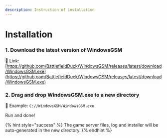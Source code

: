 ```yaml
---
description: Instruction of installation
---
```


# Installation

### 1. Download the latest version of WindowsGSM

🔻 Link: [https://github.com/BattlefieldDuck/WindowsGSM/releases/latest/download/WindowsGSM.exe](https://github.com/BattlefieldDuck/WindowsGSM/releases/latest/download/WindowsGSM.exe)

### 2. Drag and drop WindowsGSM.exe to a new directory

🔻 Example: `C://WindowsGSM/WindowsGSM.exe`

Run and done! 

{% hint style="success" %}
The game server files, log and installer will be auto-generated in the new directory.
{% endhint %}



